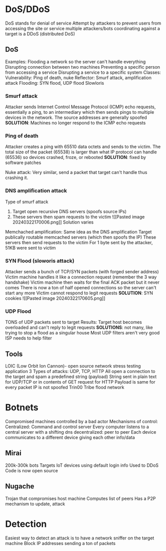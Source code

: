 # DoS/DDoS
DoS stands for denial of service
Attempt by attackers to prevent users from accessing the site or service
multiple attackers/bots coordinating against a target is a DDoS (distributed DoS)

## DoS
Examples:
	Flooding a network so the server can't handle everything
	Disrupting connection between two machines
	Preventing a specific person from accessing a service
	Disrupting a service to a specific system
Classes:
	Vulnerability: Ping of death, nuke
	Reflector: Smurf attack, amplification attack
	Flooding: SYN flood, UDP flood
	Slowloris 

### Smurf attack
Attacker sends Internet Control Message Protocol (ICMP) echo requests, essentially a ping, to an intermediary which then sends pings to multiple devices in the network. The source addresses are generally spoofed
**SOLUTION**: Machines no longer respond to the ICMP echo requests

### Ping of death
Attacker creates a ping with 65510 data octets and sends to the victim. The total size of the packet (65538) is larger than what IP protocol can handle (65536) so devices crashed, froze, or rebooted
**SOLUTION**: fixed by software patches

Nuke attack: Very similar, send a packet that target can't handle thus crashing it.

### DNS amplification attack
Type of smurf attack
1. Target open recursive DNS servers (spoofs source IPs)
2. These servers then spam requests to the victim 
![[Pasted image 20240322170006.png]]
Solution varies 

Memchached amplification:
	Same idea as the DNS amplification
	Target publically routable memcached servers (which then spoofs the IP)
	These servers then send requests to the victim 
	For 1 byte sent by the attacker, 51KB were sent to victim 

### SYN Flood (sloworis attack)
Attacker sends a bunch of TCP/SYN packets (with forged sender address)
Victim machine handles it like a connection request (remember the 3 way handshake)
Victim machine then waits for the final ACK packet but it never comes
There is now a ton of half opened connections so the server can't start any more
Victim cannot respond to legit requests
**SOLUTION**: SYN cookies
![[Pasted image 20240322170605.png]]

### UDP Flood
TONS of UDP packets sent to target
Results: Target host becomes overloaded and can't reply to legit requests
**SOLUTIONS**: not many, like trying to stop a flood as a singular house
	Most UDP filters aren't very good
	ISP needs to help filter

## Tools
LOIC (Low Orbit Ion Cannon)- open source network stress testing application
	3 Types of attacks: UDP, TCP, HTTP
	All open a connection to the target and spam a predefined string (payload)
	String sent in plain text for UDP/TCP or in contents of GET request for HTTP
	Payload is same for every packet
	IP is not spoofed
Trin00
Tribe flood network



# Botnets
Compromised machines controlled by a bad actor 
Mechanisms of control:
	Centralized: Command and control server
		Every computer listens to a central server with a shifting dns
	decentralized: peer to peer
		Each device communicates to a different device giving each other info/data
## Mirai
200k-300k bots
Targets IoT devices using default login info
Used to DDoS
Code is now open source

## Nugache
Trojan that compromises host machine 
Computes list of peers 
Has a P2P mechanism to update, attack

# Detection
Easiest way to detect an attack is to have a network sniffer on the target machine
Block IP addresses sending a ton of packets
